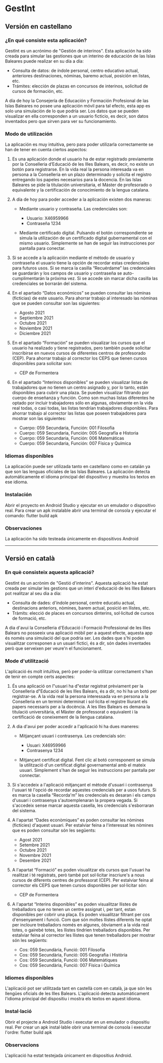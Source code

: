 # GestInt

## Versión en castellano
### ¿En qué consiste esta aplicación?
GestInt es un acrónimo de "Gestión de interinos". Esta aplicación ha sido creada para simular las gestiones que un interino de educación de las Islas Baleares puede realizar en su día a día:

- Consulta de datos: de índole personal, centro educativo actual, anteriores destinaciones, nóminas, baremo actual, posición en listas, etc.
- Trámites: elección de plazas en concursos de interinos, solicitud de cursos de formación, etc.

A día de hoy la Consejería de Educación y Formación Profesional de las Islas Baleares no posee una aplicación móvil para tal efecto, esta app es solo una simulación de lo que podría ser. Los datos que se pueden visualizar en ella corresponden a un usuario ficticio, es decir, son datos inventados pero que sirven para ver su funcionamiento.

### Modo de utilización
La aplicación es muy intuitiva, pero para poder utilizarla correctamente se han de tener en cuenta ciertos aspectos:
1. Es una aplicación donde el usuario ha de estar registrado previamente por la Conselleria d’Educació de les Illes Balears, es decir, no existe un botón para registrarse. En la vida real la persona interesada va en persona a la Conselleria en un plazo determinado y solicita el registro entregando los papeles necesarios para la docencia. En las Islas Baleares se pide la titulación universitaria, el Máster de profesorado o equivalente y la certificación de conocimiento de la lengua catalana.

2. A día de hoy para poder acceder a la aplicación existen dos maneras:
   - Mediante usuario y contraseña. Las credenciales son:
      - Usuario: X46959966
      - Contraseña 1234

   - Mediante certificado digital. Pulsando el botón correspondiente se simula la utilización de un certificado digital gubernamental con el mismo usuario. Simplemente se han de seguir las instrucciones por pantalla para conectar.

3. Si se accede a la aplicación mediante el método de usuario y contraseña el usuario tiene la opción de recordar estas credenciales para futuros usos. Si se marca la casilla “Recuérdame” las credenciales se guardarán y los campos de usuario y contraseña se auto-cumplimentarán la próxima vez. Si se accede sin marcar dicha casilla las credenciales se borrarán del sistema.

4. En el apartado “Datos económicos” se pueden consultar las nóminas (ficticias) de este usuario. Para ahorrar trabajo al interesado las nóminas que se pueden consultar son las siguientes:
   - Agosto 2021
   - Septiembre 2021
   - Octubre 2021
   - Noviembre 2021
   - Diciembre 2021

5. En el apartado “Formación” se pueden visualizar los cursos que el usuario ha realizado y tiene registrados, pero también puede solicitar inscribirse en nuevos cursos de diferentes centros de profesorado (CEP). Para ahorrar trabajo al corrector los CEPS que tienen cursos disponibles para solicitar son:
   - CEP de Formentera

6. En el apartado “Interinos disponibles” se pueden visualizar listas de trabajadores que no tienen un centro asignado y, por lo tanto, están disponibles para cubrir una plaza. Se pueden visualizar filtrando por cuerpo de enseñanza y función. Como son muchas listas diferentes he optado por incluir trabajadores sólo en algunas, obviamente en la vida real todas, o casi todas, las listas tendrían trabajadores disponibles. Para ahorrar trabajo al corrector las listas que poseen trabajadores para mostrar son las siguientes:
   - Cuerpo: 059 Secundaria, Función: 001 Filosofía
   - Cuerpo: 059 Secundaria, Función: 005 Geografía e Historia
   - Cuerpo: 059 Secundaria, Función: 006 Matemáticas
   - Cuerpo: 059 Secundaria, Función: 007 Física y Química


### Idiomas disponibles
La aplicación puede ser utilizada tanto en castellano como en catalán ya que son las lenguas oficiales de las Islas Baleares. La aplicación detecta automáticamente el idioma principal del dispositivo y muestra los textos en ese idioma.

### Instalación
Abrir el proyecto en Android Studio y ejecutar en un emulador o dispositivo real. Para crear un apk instalable abrir una terminal de consola y ejecutar el comando: flutter build apk

### Observaciones
La aplicación ha sido testeada únicamente en dispositivos Android

---

## Versió en català
### En què consisteix aquesta aplicació?
GestInt és un acrònim de "Gestió d'interins". Aquesta aplicació ha estat creada per simular les gestions que un interí d'educació de les Illes Balears pot realitzar al seu dia a dia:

- Consulta de dades: d'índole personal, centre educatiu actual, destinacions anteriors, nòmines, barem actual, posició en llistes, etc.
- Tràmits: elecció de places en concursos dinterins, sol·licitud de cursos de formació, etc.

A dia d'avui la Conselleria d'Educació i Formació Professional de les Illes Balears no posseeix una aplicació mòbil per a aquest efecte, aquesta app és només una simulació del que podria ser. Les dades que s'hi poden visualitzar corresponen a un usuari fictici, és a dir, són dades inventades però que serveixen per veure'n el funcionament.

### Mode d'utilització
L'aplicació és molt intuïtiva, però per poder-la utilitzar correctament s'han de tenir en compte certs aspectes:
1. És una aplicació on l‟usuari ha d‟estar registrat prèviament per la Conselleria d‟Educació de les Illes Balears, és a dir, no hi ha un botó per registrar-se. A la vida real la persona interessada va en persona a la Conselleria en un termini determinat i sol·licita el registre lliurant els papers necessaris per a la docència. A les Illes Balears es demana la titulació universitària, el Màster de professorat o equivalent i la certificació de coneixement de la llengua catalana.

2. A dia d'avui per poder accedir a l'aplicació hi ha dues maneres:
   - Mitjançant usuari i contrasenya. Les credencials són:
      - Usuari: X46959966
      - Contrasenya 1234

   - Mitjançant certificat digital. Fent clic al botó corresponent se simula la utilització d'un certificat digital governamental amb el mateix usuari. Simplement s'han de seguir les instruccions per pantalla per connectar.

3. Si s'accedeix a l'aplicació mitjançant el mètode d'usuari i contrasenya l'usuari té l'opció de recordar aquestes credencials per a usos futurs. Si es marca la casella “Recorda'm” les credencials es desaran i els camps d'usuari i contrasenya s'autoemplenaran la propera vegada. Si s'accedeix sense marcar aquesta casella, les credencials s'esborraran del sistema.

4. A l'apartat “Dades econòmiques” es poden consultar les nòmines (fictícies) d'aquest usuari. Per estalviar feina a l'interessat les nòmines que es poden consultar són les següents:
   - Agost 2021
   - Setembre 2021
   - Octubre 2021
   - Novembre 2021
   - Desembre 2021

5. A l'apartat “Formació” es poden visualitzar els cursos que l'usuari ha realitzat i té registrats, però també pot sol·licitar inscriure's a nous cursos de diferents centres de professorat (CEP). Per estalviar feina al corrector els CEPS que tenen cursos disponibles per sol·licitar són:
   - CEP de Formentera

6. A l'apartat “Interins disponibles” es poden visualitzar llistes de treballadors que no tenen un centre assignat i, per tant, estan disponibles per cobrir una plaça. Es poden visualitzar filtrant per cos d'ensenyament i funció. Com que són moltes llistes diferents he optat per incloure treballadors només en algunes, òbviament a la vida real totes, o gairebé totes, les llistes tindrien treballadors disponibles. Per estalviar feina al corrector les llistes que tenen treballadors per mostrar són les següents:
   - Cos: 059 Secundària, Funció: 001 Filosofia
   - Cos: 059 Secundària, Funció: 005 Geografia i Història
   - Cos: 059 Secundària, Funció: 006 Matemàtiques
   - Cos: 059 Secundària, Funció: 007 Física i Química

### Idiomes disponibles
L'aplicació pot ser utilitzada tant en castellà com en català, ja que són les llengües oficials de les Illes Balears. L'aplicació detecta automàticament l'idioma principal del dispositiu i mostra els textos en aquest idioma.

### Instal·lació
Obrir el projecte a Android Studio i executar en un emulador o dispositiu real. Per crear un apk instal·lable obrir una terminal de consola i executar l'ordre: flutter build apk

### Observacions
L'aplicació ha estat testejada únicament en dispositius Android.
